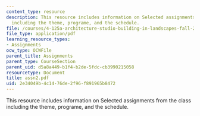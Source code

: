 ```yaml
---
content_type: resource
description: This resource includes information on Selected assignments from the class
  including the theme, programe, and the schedule.
file: /courses/4-125a-architecture-studio-building-in-landscapes-fall-2005/2e34049b4c1476de2f96f891965b8472_assn2.pdf
file_type: application/pdf
learning_resource_types:
- Assignments
ocw_type: OCWFile
parent_title: Assignments
parent_type: CourseSection
parent_uid: d5a8a449-b1f4-b2de-5fdc-cb3990215058
resourcetype: Document
title: assn2.pdf
uid: 2e34049b-4c14-76de-2f96-f891965b8472
---
```

This resource includes information on Selected assignments from the class including the theme, programe, and the schedule.

